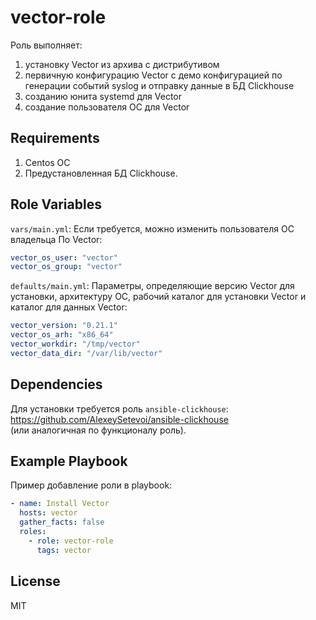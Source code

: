 vector-role
=========

Роль выполняет:
1. установку Vector из архива с дистрибутивом 
2. первичную конфигурацию Vector с демо конфигурацией по генерации событий syslog и отправку данные в БД Clickhouse
3. созданию юнита systemd для Vector
4. создание пользователя ОС для Vector

Requirements
------------

1. Centos ОС
2. Предустановленная БД Clickhouse.

Role Variables
--------------

`vars/main.yml`:
Если требуется, можно изменить пользователя ОС владельца По Vector:    
```yaml
vector_os_user: "vector"
vector_os_group: "vector"
```

`defaults/main.yml`:
Параметры, определяющие версию Vector для установки, архитектуру ОС, рабочий каталог для установки Vector и каталог для данных Vector:   
```yaml
vector_version: "0.21.1"
vector_os_arh: "x86_64"
vector_workdir: "/tmp/vector"
vector_data_dir: "/var/lib/vector"
```

Dependencies
------------

Для установки требуется роль `ansible-clickhouse`: https://github.com/AlexeySetevoi/ansible-clickhouse  
(или аналогичная по функционалу роль).



Example Playbook
----------------

Пример добавление роли в playbook:  
```yaml
- name: Install Vector
  hosts: vector
  gather_facts: false
  roles:
    - role: vector-role
      tags: vector
```      

License
-------

MIT
